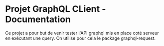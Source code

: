 # Projet GraphQL CLient - Documentation

Ce projet a pour but de venir tester l'API graphql mis en place coté serveur en exécutant une query.
On utilise pour cela le package graphql-request.
